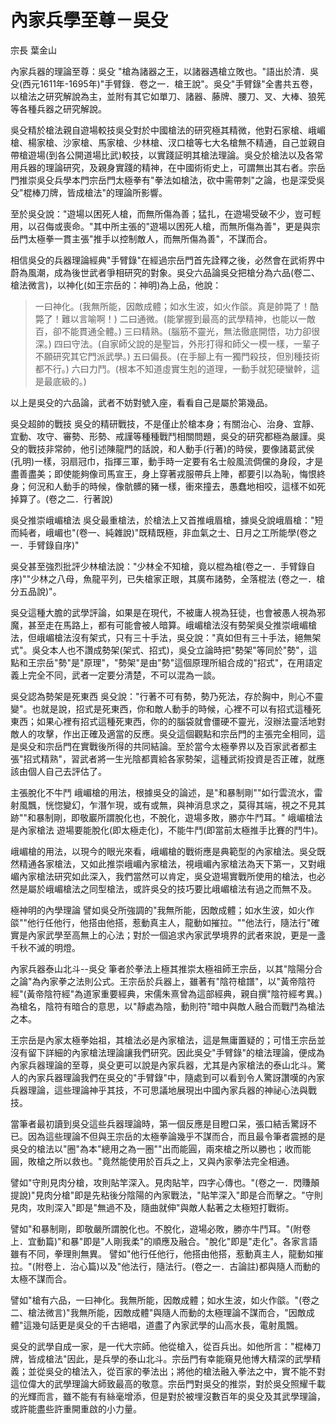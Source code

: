 # 內家兵學至尊－吳殳

宗長
葉金山

內家兵器的理論至尊：吳殳 "槍為諸器之王，以諸器遇槍立敗也。"語出於清．吳殳(西元1611年-1695年)"手臂錄．卷之一．槍王說"。吳殳"手臂錄"全書共五卷，以槍法之研究解說為主，並附有其它如單刀、諸器、藤牌、腰刀、叉、大棒、狼筅等各種兵器之研究解說。

吳殳精於槍法親自遊場較技吳殳對於中國槍法的研究極其精微，他對石家槍、峨嵋槍、楊家槍、沙家槍、馬家槍、少林槍、汊口槍等七大名槍無不精通，自己並親自帶槍遊場(到各公開道場比武)較技，以實踐証明其槍法理論。吳殳於槍法以及各常用兵器的理論研究，及親身實踐的精神，在中國術術史上，可謂無出其右者。宗岳門推崇吳殳兵學本門宗岳門太極拳有"拳法如槍法，砍中需帶刺"之論，也是深受吳殳"棍棒刀牌，皆成槍法"的理論所影響。

至於吳殳說："遊場以困死人槍，而無所傷為善；猛扎，在遊場受破不少，豈可輕用，以召侮或喪命。"其中所主張的"遊場以困死人槍，而無所傷為善"，更是與宗岳門太極拳一貫主張"推手以控制敵人，而無所傷為善"，不謀而合。

相信吳殳的兵器理論經典"手臂錄"在經過宗岳門首先詮釋之後，必然會在武術界中蔚為風潮，成為後世武者爭相研究的對象。吳殳六品論吳殳把槍分為六品(卷二、槍法微言)，以神化(如王宗岳的：神明)為上品，他說：

>一曰神化。(我無所能，因敵成體；如水生波，如火作燄。真是帥斃了！酷斃了！難以言喻啊！)
>二曰通微。(能掌握到最高的武學精神，也能以一敵百，卻不能貫通全體。) 
>三曰精熟。(腦筋不靈光，無法徹底開悟，功力卻很深。)
>四曰守法。(自家師父說的是聖旨，外形打得和師父一模一樣，一輩子不願研究其它門派武學。)
>五曰偏長。(在手腳上有一獨門殺技，但別種技術都不行。)
>六曰力鬥。(根本不知道虛實生剋的道理，一動手就犯硬蠻幹，這是最底級的。) 

以上是吳殳的六品論，武者不妨對號入座，看看自己是屬於第幾品。

吳殳超帥的戰技 吳殳的精研戰技，不是僅止於槍本身；有關治心、治身、宜靜、宜動、攻守、審勢、形勢、戒謹等種種戰鬥相關問題，吳殳的研究都極為嚴謹。吳殳的戰技非常帥，他引述陳龍門的話說，和人動手(行著)的時侯，要像諸葛武侯(孔明)一樣，羽扇冠巾，指揮三軍，動手時一定要有名士般風流倜儻的身段，才是盡善盡美；即使能夠像司馬宣王，身上穿著戎服帶兵上陣，都要引以為恥，悔恨終身；何況和人動手的時候，像骯髒的豬一樣，衝來撞去，愚蠢地相咬，這樣不如死掉算了。(卷之二．行著說)

吳殳推崇峨嵋槍法 吳殳最重槍法，於槍法上又首推峨眉槍，據吳殳說峨眉槍："短而純者，峨嵋也"(卷一、純雜說)"既精既極，非血氣之士、日月之工所能學(卷之一．手臂錄自序)"

吳殳甚至強烈批評少林槍法說："少林全不知槍，竟以棍為槍(卷之一．手臂錄自序)""少林之八母，魚龍平列，已失槍家正眼，其廣布諸勢，全落棍法 (卷之一．槍分五品說)"。

吳殳這種大膽的武學評論，如果是在現代，不被庸人視為狂徒，也會被愚人視為邪魔，甚至走在馬路上，都有可能會被人暗算。峨嵋槍法沒有勢架吳殳推崇峨嵋槍法，但峨嵋槍法沒有架式，只有三十手法，吳殳說："真如但有三十手法，絕無架式"。吳殳本人也不讚成勢架(架式、招式)，吳殳立論時把"勢架"等同於"勢"，這點和王宗岳"勢"是"原理"，"勢架"是由"勢"這個原理所組合成的"招式"，在用語定義上完全不同，武者一定要分清楚，不可以混為一談。

吳殳認為勢架是死東西 吳殳說："行著不可有勢，勢乃死法，存於胸中，則心不靈變"。也就是說，招式是死東西，你和敵人動手的時候，心裡不可以有招式這種死東西；如果心裡有招式這種死東西，你的的腦袋就會僵硬不靈光，沒辦法靈活地對敵人的攻擊，作出正確及適當的反應。吳殳這個觀點和宗岳門的主張完全相同，這是吳殳和宗岳門在實戰後所得的共同結論。至於當今太極拳界以及百家武者都主張"招式精熟"，習武者將一生光陰都賣給各家勢架，這種武術投資是否正確，就應該由個人自己去評估了。

主張脫化不牛鬥 峨嵋槍的用法，根據吳殳的論述，是"和暴制剛""如行雲流水，雷射風飄，恍惚變幻，乍潛乍現，或有或無，與神消息求之，莫得其端，視之不見其跡""和暴制剛，即敬巖所謂脫化也，不脫化，遊場多敗，勝亦牛鬥耳。" 峨嵋槍法是內家槍法 遊場要能脫化(即太極走化)，不能牛鬥(即當前太極推手比賽的鬥牛)。

峨嵋槍的用法，以現今的眼光來看，峨嵋槍的戰術應是典範型的內家槍法。吳殳既然精通各家槍法，又如此推崇峨嵋內家槍法，視峨嵋內家槍法為天下第一，又對峨嵋內家槍法研究如此深入，我們當然可以肯定，吳殳遊場實戰所使用的槍法，也必然是屬於峨嵋槍法之同型槍法，或許吳殳的技巧要比峨嵋槍法有過之而無不及。

極神明的內學理論 譬如吳殳所強調的"我無所能，因敵成體；如水生波，如火作燄""他行任他行，他搭由他搭，惹動真主人，龍動如摧拉。""他法行，隨法行"確實是內家武學至高無上的心法；對於一個追求內家武學境界的武者來說，更是一盞千秋不滅的明燈。

內家兵器泰山北斗--吳殳 筆者於拳法上極其推崇太極祖師王宗岳，以其"陰陽分合之論"為內家拳之法則公式。王宗岳於兵器上，雖著有"陰符槍譜"，以"黃帝陰符經"(黃帝陰符經"為道家重要經典，宋儒朱熹曾為這部經典，親自撰"陰符經考異。)為槍名，陰符有暗合的意思，以"靜處為陰，動則符"暗中與敵人融合而戰鬥為槍法之本。

王宗岳是內家太極拳始祖，其槍法必是內家槍法，這是無庸置疑的；可惜王宗岳並沒有留下詳細的內家槍法理論讓我們研究。因此吳殳"手臂錄"的槍法理論，便成為內家兵器理論的至尊，吳殳更可以說是內家兵器，尤其是內家槍法的泰山北斗。驚人的內家兵器理論我們在吳殳的"手臂錄"中，隨處到可以看到令人驚訝讚嘆的內家兵器理論，這些理論神乎其技，不可思議地展現出中國內家兵器的神祕心法與戰技。

當筆者最初讀到吳殳這些兵器理論時，第一個反應是目瞪口呆，張口結舌驚訝不已。因為這些理論不但與王宗岳的太極拳論幾乎不謀而合，而且最令筆者震撼的是吳殳的槍法以"圈"為本"總用之為一圈""出而能圓，兩來槍之所以勝也；收而能圓，敗槍之所以救也。"竟然能使用於百兵之上，又與內家拳法完全相通。 

譬如"守則見肉分槍，攻則貼竿深入。見肉貼竿，四字心傳也。"(卷之一．閃賺顛提說)"見肉分槍"即是先粘後分陰陽的內家戰法，"貼竿深入"即是合而擊之。"守則見肉，攻則深入"即是"無過不及，隨曲就伸"與敵人黏著之太極短打戰術。

譬如"和暴制剛，即敬嚴所謂脫化也。不脫化，遊場必敗，勝亦牛鬥耳。"(附卷上．宜動篇)"和暴"即是"人剛我柔"的順應及融合。"脫化"即是"走化"。各家言語雖有不同，拳理則無異。 譬如"他行任他行，他搭由他搭，惹動真主人，龍動如摧拉。"(附卷上．治心篇)以及"他法行，隨法行。(卷之一．古論註)都與隨人而動的太極不謀而合。 

譬如"槍有六品，一曰神化。我無所能，因敵成體；如水生波，如火作燄。"(卷之二、槍法微言)"我無所能，因敵成體"與隨人而動的太極理論不謀而合，"因敵成體"這幾句話更是吳殳的千古絕唱，道盡了內家武學的山高水長，電射風飄。

吳殳的武學自成一家，是一代大宗師。他從槍入，從百兵出。如他所言："棍棒刀牌，皆成槍法"因此，是兵學的泰山北斗。宗岳門有幸能窺見他博大精深的武學精義；並從吳殳的槍法入，從百家的拳法出；將他的槍法融入拳法之中，實不能不對這位偉大的武學理論大師致最高的敬意。宗岳門對吳殳的推崇，對於吳殳照耀千載的光輝而言，雖不能有有絲毫增添，但是對於被埋沒數百年的吳殳及其武學理論，或許能盡些許重開重啟的小力量。